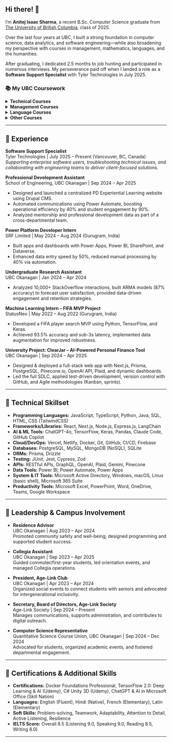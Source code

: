 ## Hi there! 👋

I’m **Anitej Isaac Sharma**, a recent B.Sc. Computer Science graduate from [The University of British Columbia](https://www.ubc.ca/), class of 2025.

Over the last four years at UBC, I built a strong foundation in computer science, data analytics, and software engineering—while also broadening my perspective with courses in management, mathematics, languages, and the humanities.

After graduating, I dedicated 2.5 months to job hunting and participated in numerous interviews. My perseverance paid off when I landed a role as a **Software Support Specialist** with Tyler Technologies in July 2025.

### 📚 My UBC Coursework

<details>
  <summary><strong>Technical Courses</strong></summary>

- Data 101: Making Predictions with Data  
- COSC 111: Introduction to Programming I  
- COSC 121: Introduction to Programming II  
- COSC 122: Computer Fluency  
- COSC 123: Computer Creativity  
- COSC 211: Machine Architecture  
- COSC 221: Introduction to Discrete Structures  
- COSC 222: Data Structures & Algorithms  
- DATA 301: Introduction to Data Analytics  
- COSC 304: Introduction to Databases  
- COSC 310: Software Engineering  
- DATA 311: Machine Learning  
- COSC 320: Analysis of Algorithms  
- COSC 322: Introduction to Artificial Intelligence  
- COSC 328: Introduction to Networks  
- COSC 341: Human Computer Interaction  
- COSC 344: Image Processing and Applications  
- COSC 407: Introduction to Parallel Computing  
- DATA 407: Sampling and Design  
- COSC 499: Capstone Software Engineering Project  
</details>

<details>
  <summary><strong>Management Courses</strong></summary>

- MGMT 100: Introduction to Business  
- MGMT 110: Introduction to Management Thought and Social Responsibility  
- COSC 305: Project Management  
</details>

<details>
  <summary><strong>Language Courses</strong></summary>

- FREN 101: Elementary French I  
- LATN 300: Intensive Introduction to Latin  
</details>

<details>
  <summary><strong>Other Courses</strong></summary>

- MATH 100: Differential Calculus  
- MATH 101: Integral Calculus  
- MATH 200: Calculus III (Multi-Variable Calculus)  
- MATH 221: Matrix Algebra  
- STAT 230: Introductory Statistics  
- HINT 110: Applied Research in Health  
- CORH 203: Communication in the Sciences  
- ENGL 153: Readings in Narrative  
- ENGL 239: The Bible in English Literature  
- PHIL 331: Computer Ethics  
</details>

---

## 💼 Experience

**Software Support Specialist**  
Tyler Technologies | July 2025 – Present (Vancouver, BC, Canada)  
_Supporting enterprise software users, troubleshooting technical issues, and collaborating with engineering teams to deliver client-focused solutions._

**Professional Development Assistant**  
School of Engineering, UBC Okanagan | Sep 2024 – Apr 2025  
- Designed and launched a centralized PD Experiential Learning website using Drupal CMS.  
- Automated communications using Power Automate, boosting operational efficiency by 40% and student engagement by 90%.  
- Analyzed mentorship and professional development data as part of a cross-departmental team.

**Power Platform Developer Intern**  
SRF Limited | May 2024 – Aug 2024 (Gurugram, India)  
- Built apps and dashboards with Power Apps, Power BI, SharePoint, and Dataverse.  
- Enhanced data entry speed by 50%, reduced manual processing by 40% via automation.

**Undergraduate Research Assistant**  
UBC Okanagan | Jan 2024 – Apr 2024  
- Analyzed 10,000+ StackOverflow interactions, built ARMA models (87% accuracy) to forecast user satisfaction, provided data-driven engagement and retention strategies.

**Machine Learning Intern – FIFA MVP Project**  
StatusNeo | May 2022 – Aug 2022 (Gurugram, India)  
- Developed a FIFA player search MVP using Python, TensorFlow, and Keras.  
- Achieved 93.5% accuracy and sub-3s latency, implemented data augmentation for improved robustness.

**University Project: ClearJar – AI-Powered Personal Finance Tool**  
UBC Okanagan | Sep 2024 – Apr 2025  
- Designed & deployed a full-stack web app with Next.js, Prisma, PostgreSQL, Pinecone.io, OpenAI API, Plaid, and dynamic dashboards.  
- Led the full SDLC, applied test-driven development, version control with GitHub, and Agile methodologies (Kanban, sprints).

---

## 🧰 Technical Skillset

- **Programming Languages:** JavaScript, TypeScript, Python, Java, SQL, HTML, CSS (TailwindCSS)
- **Frameworks/Libraries:** React, Next.js, Node.js, Express.js, LangChain
- **AI & ML Tools:** ChatGPT-4o, TensorFlow, Keras, Pandas, Claude Code, GitHub Copilot
- **Cloud/DevOps:** Vercel, Netlify, Docker, Git, GitHub, CI/CD, Firebase
- **Databases:** PostgreSQL, MySQL, MongoDB (NoSQL), SQLite
- **ORMs:** Prisma, Drizzle
- **Testing:** JUnit, Jest, Cypress, Zod
- **APIs:** RESTful APIs, GraphQL, OpenAI, Plaid, Gemini, Pinecone
- **Data Tools:** Power BI, Power Automate, Power Apps
- **System & IT Tools:** Microsoft Active Directory, Windows, macOS, Linux (basic shell), Microsoft 365 Suite
- **Productivity Tools:** Microsoft Excel, PowerPoint, Word, OneDrive, Teams, Google Workspace

---

## 👥 Leadership & Campus Involvement

- **Residence Advisor**  
  UBC Okanagan | Aug 2023 – Apr 2024  
  Promoted community safety and well-being; designed programming and supported student success.

- **Collegia Assistant**  
  UBC Okanagan | Sep 2023 – Apr 2025  
  Guided commuter/first-year students, led orientation events, and managed Collegia operations.

- **President, Age-Link Club**  
  UBC Okanagan | Apr 2023 – Apr 2024  
  Organized social events to connect students with seniors and advocated for intergenerational inclusivity.

- **Secretary, Board of Directors, Age-Link Society**  
  Age-Link Society | Sep 2024 – Present  
  Manages communications, supports administration, and contributes to digital outreach.

- **Computer Science Representative**  
  Quantitative Science Course Union, UBC Okanagan | Sep 2024 – Dec 2024  
  Advocated for students, organized academic events, and fostered departmental engagement.

---

## 📝 Certifications & Additional Skills

- **Certifications:** Docker Foundations Professional, TensorFlow 2.0: Deep Learning & AI (Udemy), C# Unity 3D (Udemy), ChatGPT & AI in Microsoft Office (Skill Nation)
- **Languages:** English (Fluent), Hindi (Native), French (Elementary), Latin (Elementary)
- **Soft Skills:** Problem-solving, Teamwork, Adaptability, Attention to Detail, Active Listening, Resilience
- **IELTS Score:** Overall 8.5 (Listening 9.0, Speaking 9.0, Reading 8.5, Writing 8.0)

---
